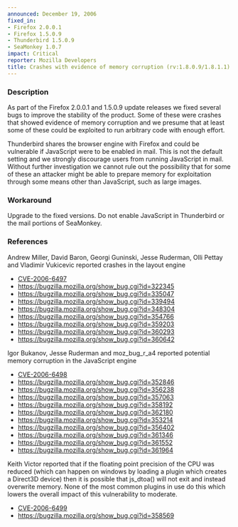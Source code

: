 ```yaml
---
announced: December 19, 2006
fixed_in:
- Firefox 2.0.0.1
- Firefox 1.5.0.9
- Thunderbird 1.5.0.9
- SeaMonkey 1.0.7
impact: Critical
reporter: Mozilla Developers
title: Crashes with evidence of memory corruption (rv:1.8.0.9/1.8.1.1)
---
```


<h3>Description</h3>

<p>As part of the Firefox 2.0.0.1 and 1.5.0.9 update releases we fixed
several bugs to improve the stability of the product. Some of these were
crashes that showed evidence of memory corruption and we presume that at
least some of these could be exploited to run arbitrary code
with enough effort.</p>

<p class="note">Thunderbird shares the browser engine with Firefox
and could be vulnerable if JavaScript were to be enabled in
mail. This is not the default setting and we strongly discourage users from
running JavaScript in mail. Without further investigation we cannot rule out
the possibility that for some of these an attacker might be able to prepare
memory for exploitation through some means other than JavaScript, such as
large images.</p>

<h3>Workaround</h3>

<p>Upgrade to the fixed versions. Do not enable JavaScript in Thunderbird
or the mail portions of SeaMonkey.</p>

<h3>References</h3>

<p>Andrew Miller, David Baron, Georgi Guninski, Jesse Ruderman, Olli Pettay
and Vladimir Vukicevic reported crashes in the layout engine</p>

<ul>
<li><a class="ex-ref" href="http://nvd.nist.gov/nvd.cfm?cvename=CVE-2006-6497">CVE-2006-6497</a></li>
<li><a href="https://bugzilla.mozilla.org/show_bug.cgi?id=322345">
https://bugzilla.mozilla.org/show_bug.cgi?id=322345</a></li>
<li><a href="https://bugzilla.mozilla.org/show_bug.cgi?id=335047">
https://bugzilla.mozilla.org/show_bug.cgi?id=335047</a></li>
<li><a href="https://bugzilla.mozilla.org/show_bug.cgi?id=339494">
https://bugzilla.mozilla.org/show_bug.cgi?id=339494</a></li>
<li><a href="https://bugzilla.mozilla.org/show_bug.cgi?id=348304">
https://bugzilla.mozilla.org/show_bug.cgi?id=348304</a></li>
<li><a href="https://bugzilla.mozilla.org/show_bug.cgi?id=354766">
https://bugzilla.mozilla.org/show_bug.cgi?id=354766</a></li>
<li><a href="https://bugzilla.mozilla.org/show_bug.cgi?id=359203">
https://bugzilla.mozilla.org/show_bug.cgi?id=359203</a></li>
<li><a href="https://bugzilla.mozilla.org/show_bug.cgi?id=360293">
https://bugzilla.mozilla.org/show_bug.cgi?id=360293</a></li>
<li><a href="https://bugzilla.mozilla.org/show_bug.cgi?id=360642">
https://bugzilla.mozilla.org/show_bug.cgi?id=360642</a></li>
</ul>

<p>Igor Bukanov, Jesse Ruderman and moz_bug_r_a4 reported potential memory
corruption in the JavaScript engine</p>

<ul>
<li><a class="ex-ref" href="http://nvd.nist.gov/nvd.cfm?cvename=CVE-2006-6498">CVE-2006-6498</a></li>
<li><a href="https://bugzilla.mozilla.org/show_bug.cgi?id=352846">
https://bugzilla.mozilla.org/show_bug.cgi?id=352846</a></li>
<li><a href="https://bugzilla.mozilla.org/show_bug.cgi?id=356238">
https://bugzilla.mozilla.org/show_bug.cgi?id=356238</a></li>
<li><a href="https://bugzilla.mozilla.org/show_bug.cgi?id=357063">
https://bugzilla.mozilla.org/show_bug.cgi?id=357063</a></li>
<li><a href="https://bugzilla.mozilla.org/show_bug.cgi?id=358192">
https://bugzilla.mozilla.org/show_bug.cgi?id=358192</a></li>
<li><a href="https://bugzilla.mozilla.org/show_bug.cgi?id=362180">
https://bugzilla.mozilla.org/show_bug.cgi?id=362180</a></li>
<li><a href="https://bugzilla.mozilla.org/show_bug.cgi?id=353214">
https://bugzilla.mozilla.org/show_bug.cgi?id=353214</a></li>
<li><a href="https://bugzilla.mozilla.org/show_bug.cgi?id=356402">
https://bugzilla.mozilla.org/show_bug.cgi?id=356402</a></li>
<li><a href="https://bugzilla.mozilla.org/show_bug.cgi?id=361346">
https://bugzilla.mozilla.org/show_bug.cgi?id=361346</a></li>
<li><a href="https://bugzilla.mozilla.org/show_bug.cgi?id=361552">
https://bugzilla.mozilla.org/show_bug.cgi?id=361552</a></li>
<li><a href="https://bugzilla.mozilla.org/show_bug.cgi?id=361964">
https://bugzilla.mozilla.org/show_bug.cgi?id=361964</a></li>
</ul>

<p>Keith Victor reported that if the floating point precision of the CPU was
reduced (which can happen on windows by loading a plugin which creates
a Direct3D device) then it is possible that js_dtoa() will not exit
and instead overwrite memory. None of the most common plugins
in use do this which lowers the overall impact of this vulnerability
to moderate.</p>

<ul>
<li><a class="ex-ref" href="http://nvd.nist.gov/nvd.cfm?cvename=CVE-2006-6499">CVE-2006-6499</a></li>
<li><a href="https://bugzilla.mozilla.org/show_bug.cgi?id=358569">
https://bugzilla.mozilla.org/show_bug.cgi?id=358569</a></li>
<!--
<li><a href="http://nvd.nist.gov/nvd.cfm?cvename=CVE-2006-xxxx">
CVE-2006-xxxx</a></li>
-->
</ul>




